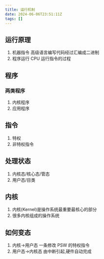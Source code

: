 ```yaml
---
title: 运行机制
date: 2024-06-06T23:51:11Z
tags: []
---
```


## 运行原理

1. 机器指令
   高级语言编写代码经过汇编成二进制
2. 程序运行
   CPU 运行指令的过程

## 程序

### 两类程序

1. 内核程序
2. 应用程序

## 指令

1. 特权
2. 非特权指令

## 处理状态

1. 内核态/核心态/管态
2. 用户态/目类

## 内核

1. 内核(Kernel)是操作系统最重要最核心的部分
2. 很多内核组成的操作系统

## 如何变态

1. 内核->用户态
   一条修改 PSW 的特权指令
2. 用户态->内核态
   由中断引起,硬件自动完成

